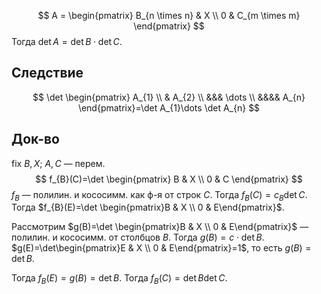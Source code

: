 $$
A = \begin{pmatrix}
B_{n \times n} & X \\ 0 & C_{m \times m}
\end{pmatrix}
$$
Тогда $\det A=\det B\cdot \det C$.
## Следствие

$$
\det \begin{pmatrix}
A_{1} \\ & A_{2} \\ &&& \dots \\ &&&& A_{n}
\end{pmatrix}=\det A_{1}\dots \det A_{n}
$$
## Док-во

fix $B,X;$ $A, C$ — перем.
$$
f_{B}(C)=\det \begin{pmatrix}
B & X \\ 0 & C
\end{pmatrix}
$$
$f_{B}$ — полилин. и кососимм. как ф-я от строк $C$. Тогда $f_{B}(C)=c_{B}\det C$. Тогда $f_{B}(E)=\det \begin{pmatrix}B & X \\ 0 & E\end{pmatrix}$.

Рассмотрим $g(B)=\det \begin{pmatrix}B & X \\ 0 & E\end{pmatrix}$ — полилин. и кососимм. от столбцов $B$. Тогда $g(B)=c\cdot \det B$. $g(E)=\det\begin{pmatrix}E & X \\ 0 & E\end{pmatrix}=1$, то есть $g(B)=\det B$.

Тогда $f_{B}(E)=g(B)=\det B$. Тогда $f_{B}(C)=\det B \det C$.